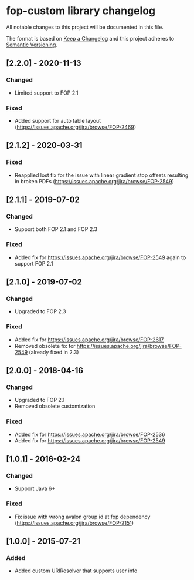 # fop-custom library changelog
All notable changes to this project will be documented in this file.

The format is based on [Keep a Changelog](http://keepachangelog.com/)
and this project adheres to [Semantic Versioning](http://semver.org/).

## [2.2.0] - 2020-11-13
### Changed
- Limited support to FOP 2.1
### Fixed
- Added support for auto table layout (https://issues.apache.org/jira/browse/FOP-2469)

## [2.1.2] - 2020-03-31
### Fixed
- Reapplied lost fix for the issue with linear gradient stop offsets resulting in broken PDFs (https://issues.apache.org/jira/browse/FOP-2549)

## [2.1.1] - 2019-07-02
### Changed
- Support both FOP 2.1 and FOP 2.3
### Fixed
- Added fix for https://issues.apache.org/jira/browse/FOP-2549 again to support FOP 2.1

## [2.1.0] - 2019-07-02
### Changed
- Upgraded to FOP 2.3
### Fixed
- Added fix for https://issues.apache.org/jira/browse/FOP-2617
- Removed obsolete fix for https://issues.apache.org/jira/browse/FOP-2549 (already fixed in 2.3)

## [2.0.0] - 2018-04-16
### Changed
- Upgraded to FOP 2.1
- Removed obsolete customization
### Fixed
- Added fix for https://issues.apache.org/jira/browse/FOP-2536
- Added fix for https://issues.apache.org/jira/browse/FOP-2549

## [1.0.1] - 2016-02-24
### Changed
- Support Java 6+
### Fixed
- Fix issue with wrong avalon group id at fop dependency (https://issues.apache.org/jira/browse/FOP-2151)

## [1.0.0] - 2015-07-21
### Added
- Added custom URIResolver that supports user info
